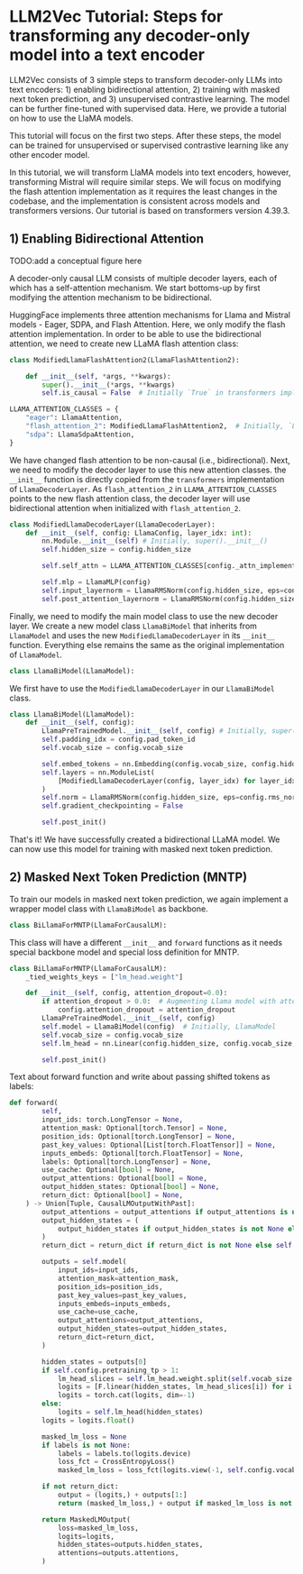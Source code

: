 # LLM2Vec Tutorial: Steps for transforming any decoder-only model into a text encoder

LLM2Vec consists of 3 simple steps to transform decoder-only LLMs into text encoders: 1) enabling bidirectional attention, 2) training with masked next token prediction, and 3) unsupervised contrastive learning. The model can be further fine-tuned with supervised data. Here, we provide a tutorial on how to use the LlaMA models.

This tutorial will focus on the first two steps. After these steps, the model can be trained for unsupervised or supervised contrastive learning like any other encoder model.

In this tutorial, we will transform LlaMA models into text encoders, however, transforming Mistral will require similar steps. We will focus on modifying the flash attention implementation as it requires the least changes in the codebase, and the implementation is consistent across models and transformers versions. Our tutorial is based on transformers version 4.39.3.

## 1) Enabling Bidirectional Attention

TODO:add a conceptual figure here

<!-- mention which transformer version is used for this -->

A decoder-only causal LLM consists of multiple decoder layers, each of which has a self-attention mechanism. We start bottoms-up by first modifying the attention mechanism to be bidirectional.

HuggingFace implements three attention mechanisms for Llama and Mistral models - Eager, SDPA, and Flash Attention. Here, we only modify the flash attention implementation. In order to be able to use the bidirectional attention, we need to create new LLaMA flash attention class:
```python
class ModifiedLlamaFlashAttention2(LlamaFlashAttention2):

    def __init__(self, *args, **kwargs):
        super().__init__(*args, **kwargs)
        self.is_causal = False  # Initially `True` in transformers implementation

LLAMA_ATTENTION_CLASSES = {
    "eager": LlamaAttention,
    "flash_attention_2": ModifiedLlamaFlashAttention2,  # Initially, `LlamaFlashAttention2'
    "sdpa": LlamaSdpaAttention,
}
```
We have changed flash attention to be non-causal (i.e., bidirectional). Next, we need to modify the decoder layer to use this new attention classes. the `__init__` function is directly copied from the `transformers` implementation of `LlamaDecoderLayer`. As `flash_attention_2` in `LLAMA_ATTENTION_CLASSES` points to the new flash attention class, the decoder layer will use bidirectional attention when initialized with `flash_attention_2`.
```python
class ModifiedLlamaDecoderLayer(LlamaDecoderLayer):
    def __init__(self, config: LlamaConfig, layer_idx: int):
        nn.Module.__init__(self) # Initially, super().__init__()
        self.hidden_size = config.hidden_size

        self.self_attn = LLAMA_ATTENTION_CLASSES[config._attn_implementation](config=config, layer_idx=layer_idx)

        self.mlp = LlamaMLP(config)
        self.input_layernorm = LlamaRMSNorm(config.hidden_size, eps=config.rms_norm_eps)
        self.post_attention_layernorm = LlamaRMSNorm(config.hidden_size, eps=config.rms_norm_eps)
```
Finally, we need to modify the main model class to use the new decoder layer. We create a new model class `LlamaBiModel` that inherits from `LlamaModel` and uses the new `ModifiedLlamaDecoderLayer` in its `__init__` function. Everything else remains the same as the original implementation of `LlamaModel`.
```python
class LlamaBiModel(LlamaModel):
```

We first have to use the `ModifiedLlamaDecoderLayer` in our `LlamaBiModel` class.
```python
class LlamaBiModel(LlamaModel):
    def __init__(self, config):
        LlamaPreTrainedModel.__init__(self, config) # Initially, super().__init__(config)
        self.padding_idx = config.pad_token_id
        self.vocab_size = config.vocab_size

        self.embed_tokens = nn.Embedding(config.vocab_size, config.hidden_size, self.padding_idx)
        self.layers = nn.ModuleList(
            [ModifiedLlamaDecoderLayer(config, layer_idx) for layer_idx in range(config.num_hidden_layers)]  # Initially, `LlamaDecoderLayer(config, layer_idx)`
        )
        self.norm = LlamaRMSNorm(config.hidden_size, eps=config.rms_norm_eps)
        self.gradient_checkpointing = False

        self.post_init()
```
<!-- attach full file -->
That's it! We have successfully created a bidirectional LLaMA model. We can now use this model for training with masked next token prediction.


## 2) Masked Next Token Prediction (MNTP)
To train our models in masked next token prediction, we again implement a wrapper model class with `LlamaBiModel` as backbone.
<!-- talk about why this is needed - point to HF script, tell the return type expected -->
```python
class BiLlamaForMNTP(LlamaForCausalLM):
```

This class will have a different `__init__` and `forward` functions as it needs special backbone model and special loss definition for MNTP.

```python
class BiLlamaForMNTP(LlamaForCausalLM):
    _tied_weights_keys = ["lm_head.weight"]

    def __init__(self, config, attention_dropout=0.0):
        if attention_dropout > 0.0:  # Augmenting Llama model with attention dropout as there is no such parameter in the initialized LlamaConfig
            config.attention_dropout = attention_dropout
        LlamaPreTrainedModel.__init__(self, config)
        self.model = LlamaBiModel(config)  # Initially, LlamaModel
        self.vocab_size = config.vocab_size
        self.lm_head = nn.Linear(config.hidden_size, config.vocab_size, bias=False)

        self.post_init()
```

Text about forward function and write about passing shifted tokens as labels:
```python
def forward(
        self,
        input_ids: torch.LongTensor = None,
        attention_mask: Optional[torch.Tensor] = None,
        position_ids: Optional[torch.LongTensor] = None,
        past_key_values: Optional[List[torch.FloatTensor]] = None,
        inputs_embeds: Optional[torch.FloatTensor] = None,
        labels: Optional[torch.LongTensor] = None,
        use_cache: Optional[bool] = None,
        output_attentions: Optional[bool] = None,
        output_hidden_states: Optional[bool] = None,
        return_dict: Optional[bool] = None,
    ) -> Union[Tuple, CausalLMOutputWithPast]:
        output_attentions = output_attentions if output_attentions is not None else self.config.output_attentions
        output_hidden_states = (
            output_hidden_states if output_hidden_states is not None else self.config.output_hidden_states
        )
        return_dict = return_dict if return_dict is not None else self.config.use_return_dict

        outputs = self.model(
            input_ids=input_ids,
            attention_mask=attention_mask,
            position_ids=position_ids,
            past_key_values=past_key_values,
            inputs_embeds=inputs_embeds,
            use_cache=use_cache,
            output_attentions=output_attentions,
            output_hidden_states=output_hidden_states,
            return_dict=return_dict,
        )

        hidden_states = outputs[0]
        if self.config.pretraining_tp > 1:
            lm_head_slices = self.lm_head.weight.split(self.vocab_size // self.config.pretraining_tp, dim=0)
            logits = [F.linear(hidden_states, lm_head_slices[i]) for i in range(self.config.pretraining_tp)]
            logits = torch.cat(logits, dim=-1)
        else:
            logits = self.lm_head(hidden_states)
        logits = logits.float()

        masked_lm_loss = None
        if labels is not None:
            labels = labels.to(logits.device)
            loss_fct = CrossEntropyLoss()
            masked_lm_loss = loss_fct(logits.view(-1, self.config.vocab_size), labels.view(-1))

        if not return_dict:
            output = (logits,) + outputs[1:]
            return (masked_lm_loss,) + output if masked_lm_loss is not None else output

        return MaskedLMOutput(
            loss=masked_lm_loss,
            logits=logits,
            hidden_states=outputs.hidden_states,
            attentions=outputs.attentions,
        )
```

<!-- talk about label shifting -->

<!-- point to other resources for simcse and supervised training, as well as pointer to our code -->
